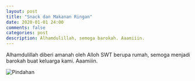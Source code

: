 ```yaml
---
layout: post
title: "Snack dan Makanan Ringan"
date: 2020-01-01 24:00
comments: false
categories: post
description: Alhamdulillah, semoga barokah. Aaamiiin.
---
```


Alhamdulillah diberi amanah oleh Alloh SWT berupa rumah, semoga menjadi barokah buat keluarga kami. Aaamiiin.

![Pindahan](/img/greentown3.0.jpg)
